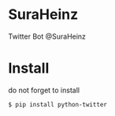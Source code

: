 # SuraHeinz
Twitter Bot @SuraHeinz

# Install
do not forget to install

```
$ pip install python-twitter
```
